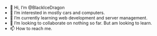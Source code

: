 - 👋 Hi, I’m @BlackIceDragon
- 👀 I’m interested in mostly cars and computers.
- 🌱 I’m currently learning web development and server management.
- 💞️ I’m looking to collaborate on nothing so far. But am looking to learn.
- 📫 How to reach me. 

<!---
BlackIceDragon/BlackIceDragon is a ✨ special ✨ repository because its `README.md` (this file) appears on your GitHub profile.
You can click the Preview link to take a look at your changes.
--->
